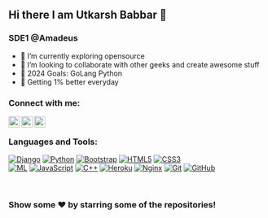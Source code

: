 ## Hi there I am Utkarsh Babbar 👋

### SDE1 @Amadeus

- 🌱 I’m currently exploring opensource
- 👯 I’m looking to collaborate with other geeks and create awesome stuff
- 🥅 2024 Goals: GoLang Python 
- 🧠 Getting 1% better everyday
### Connect with me:

[<img align="left" alt="codeSTACKr | Twitter" width="22px" src="https://cdn.jsdelivr.net/npm/simple-icons@v3/icons/twitter.svg" />][twitter]
[<img align="left" alt="codeSTACKr | LinkedIn" width="22px" src="https://cdn.jsdelivr.net/npm/simple-icons@v3/icons/linkedin.svg" />][linkedin]
[<img align="left" alt="codeSTACKr | Instagram" width="22px" src="https://cdn.jsdelivr.net/npm/simple-icons@v3/icons/instagram.svg" />][instagram]
<br />


### Languages and Tools:

[![Django](https://img.shields.io/badge/-Django-black?style=flat-square&logo=django)]()
[![Python](https://img.shields.io/badge/-python-black?style=flat-square&logo=python)]()
[![Bootstrap](https://img.shields.io/badge/-Bootstrap-563D7C?style=flat-square&logo=bootstrap)]()
[![HTML5](https://img.shields.io/badge/-HTML5-E34F26?style=flat-square&logo=html5&logoColor=white)]()
[![CSS3](https://img.shields.io/badge/-CSS3-1572B6?style=flat-square&logo=css3)]()
<br />
[![ML](https://img.shields.io/badge/-Tensorflow-black?style=flat-square&logo=tensorflow)]()
[![JavaScript](https://img.shields.io/badge/-JavaScript-black?style=flat-square&logo=javascript)]()
[![C++](https://img.shields.io/badge/-CPlusPlus-00599C?style=flat-square&logo=c++)]()
[![Heroku](https://img.shields.io/badge/-Heroku-black?style=flat-square&logo=heroku)]()
[![Nginx](https://img.shields.io/badge/-Nginx-black?style=flat-square&logo=nginx)]()
[![Git](https://img.shields.io/badge/-Git-black?style=flat-square&logo=git)]()
[![GitHub](https://img.shields.io/badge/-GitHub-181717?style=flat-square&logo=github)]()


[svelte]: https://svelte.dev
[tailwind]: https://tailwindcss.com
[fauna]: https://fauna.com
[twitter]: https://twitter.com/babbarutkarsh
[instagram]: https://instagram.com/babbar_utkarsh
[linkedin]: https://linkedin.com/in/utkarsh-babbar-3a931a167

<br />

### Show some ❤️ by starring some of the repositories!

</div>
